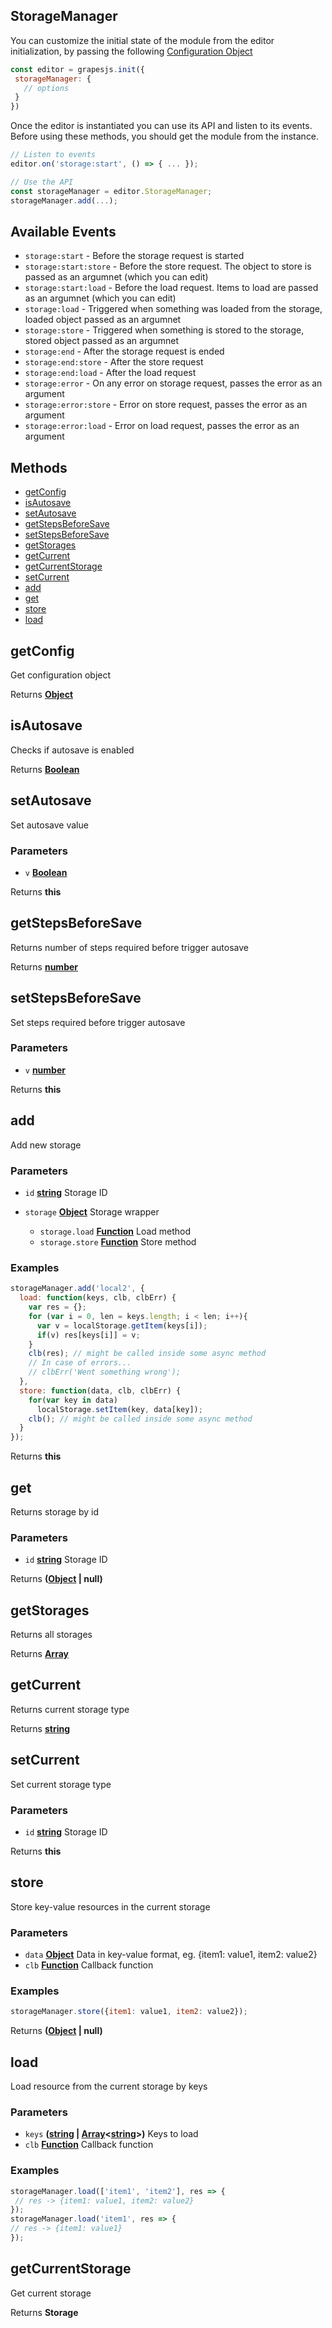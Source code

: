 <!-- Generated by documentation.js. Update this documentation by updating the source code. -->

## StorageManager

You can customize the initial state of the module from the editor initialization, by passing the following [Configuration Object][1]

```js
const editor = grapesjs.init({
 storageManager: {
   // options
 }
})
```

Once the editor is instantiated you can use its API and listen to its events. Before using these methods, you should get the module from the instance.

```js
// Listen to events
editor.on('storage:start', () => { ... });

// Use the API
const storageManager = editor.StorageManager;
storageManager.add(...);
```

## Available Events

*   `storage:start` - Before the storage request is started
*   `storage:start:store` - Before the store request. The object to store is passed as an argumnet (which you can edit)
*   `storage:start:load` - Before the load request. Items to load are passed as an argumnet (which you can edit)
*   `storage:load` - Triggered when something was loaded from the storage, loaded object passed as an argumnet
*   `storage:store` - Triggered when something is stored to the storage, stored object passed as an argumnet
*   `storage:end` - After the storage request is ended
*   `storage:end:store` - After the store request
*   `storage:end:load` - After the load request
*   `storage:error` - On any error on storage request, passes the error as an argument
*   `storage:error:store` - Error on store request, passes the error as an argument
*   `storage:error:load` - Error on load request, passes the error as an argument

## Methods

*   [getConfig][2]
*   [isAutosave][3]
*   [setAutosave][4]
*   [getStepsBeforeSave][5]
*   [setStepsBeforeSave][6]
*   [getStorages][7]
*   [getCurrent][8]
*   [getCurrentStorage][9]
*   [setCurrent][10]
*   [add][11]
*   [get][12]
*   [store][13]
*   [load][14]

## getConfig

Get configuration object

Returns **[Object][15]** 

## isAutosave

Checks if autosave is enabled

Returns **[Boolean][16]** 

## setAutosave

Set autosave value

### Parameters

*   `v` **[Boolean][16]** 

Returns **this** 

## getStepsBeforeSave

Returns number of steps required before trigger autosave

Returns **[number][17]** 

## setStepsBeforeSave

Set steps required before trigger autosave

### Parameters

*   `v` **[number][17]** 

Returns **this** 

## add

Add new storage

### Parameters

*   `id` **[string][18]** Storage ID
*   `storage` **[Object][15]** Storage wrapper

    *   `storage.load` **[Function][19]** Load method
    *   `storage.store` **[Function][19]** Store method

### Examples

```javascript
storageManager.add('local2', {
  load: function(keys, clb, clbErr) {
    var res = {};
    for (var i = 0, len = keys.length; i < len; i++){
      var v = localStorage.getItem(keys[i]);
      if(v) res[keys[i]] = v;
    }
    clb(res); // might be called inside some async method
    // In case of errors...
    // clbErr('Went something wrong');
  },
  store: function(data, clb, clbErr) {
    for(var key in data)
      localStorage.setItem(key, data[key]);
    clb(); // might be called inside some async method
  }
});
```

Returns **this** 

## get

Returns storage by id

### Parameters

*   `id` **[string][18]** Storage ID

Returns **([Object][15] | null)** 

## getStorages

Returns all storages

Returns **[Array][20]** 

## getCurrent

Returns current storage type

Returns **[string][18]** 

## setCurrent

Set current storage type

### Parameters

*   `id` **[string][18]** Storage ID

Returns **this** 

## store

Store key-value resources in the current storage

### Parameters

*   `data` **[Object][15]** Data in key-value format, eg. {item1: value1, item2: value2}
*   `clb` **[Function][19]** Callback function

### Examples

```javascript
storageManager.store({item1: value1, item2: value2});
```

Returns **([Object][15] | null)** 

## load

Load resource from the current storage by keys

### Parameters

*   `keys` **([string][18] | [Array][20]<[string][18]>)** Keys to load
*   `clb` **[Function][19]** Callback function

### Examples

```javascript
storageManager.load(['item1', 'item2'], res => {
 // res -> {item1: value1, item2: value2}
});
storageManager.load('item1', res => {
// res -> {item1: value1}
});
```

## getCurrentStorage

Get current storage

Returns **Storage** 

[1]: https://github.com/artf/grapesjs/blob/master/src/storage_manager/config/config.js

[2]: #getconfig

[3]: #isautosave

[4]: #setautosave

[5]: #getstepsbeforesave

[6]: #setstepsbeforesave

[7]: #getstorages

[8]: #getcurrent

[9]: #getcurrentstorage

[10]: #setcurrent

[11]: #add

[12]: #get

[13]: #store

[14]: #load

[15]: https://developer.mozilla.org/docs/Web/JavaScript/Reference/Global_Objects/Object

[16]: https://developer.mozilla.org/docs/Web/JavaScript/Reference/Global_Objects/Boolean

[17]: https://developer.mozilla.org/docs/Web/JavaScript/Reference/Global_Objects/Number

[18]: https://developer.mozilla.org/docs/Web/JavaScript/Reference/Global_Objects/String

[19]: https://developer.mozilla.org/docs/Web/JavaScript/Reference/Statements/function

[20]: https://developer.mozilla.org/docs/Web/JavaScript/Reference/Global_Objects/Array
